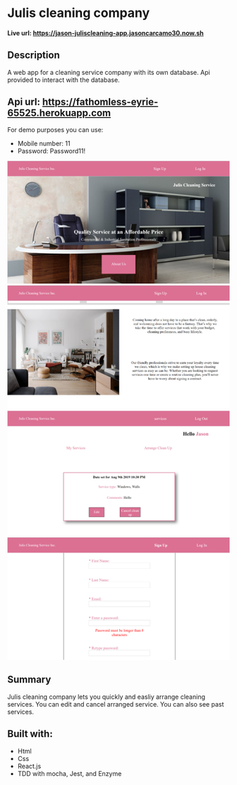 # Julis cleaning company

#### Live url: https://jason-juliscleaning-app.jasoncarcamo30.now.sh

## Description
A web app for a cleaning service company with its own database. Api provided to interact with the database.

## Api url: https://fathomless-eyrie-65525.herokuapp.com
For demo purposes you can use:
- Mobile number: 11
- Password: Password11!

![Julis landing page](/julis-screenshots/landingpage.png)<br/>
![Julis landing page](/julis-screenshots/landingpage2.png)<br/> 
![Julis landing page](/julis-screenshots/services.png)<br/>
![Julis landing page](/julis-screenshots/signup.png)<br/>

## Summary
Julis cleaning company lets you quickly and easliy arrange cleaning services. You can edit and cancel arranged service. You can also see past services.

## Built with:
- Html
- Css
- React.js
- TDD with mocha, Jest, and Enzyme
